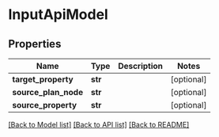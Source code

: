 # InputApiModel

## Properties
Name | Type | Description | Notes
------------ | ------------- | ------------- | -------------
**target_property** | **str** |  | [optional] 
**source_plan_node** | **str** |  | [optional] 
**source_property** | **str** |  | [optional] 

[[Back to Model list]](../README.md#documentation-for-models) [[Back to API list]](../README.md#documentation-for-api-endpoints) [[Back to README]](../README.md)


